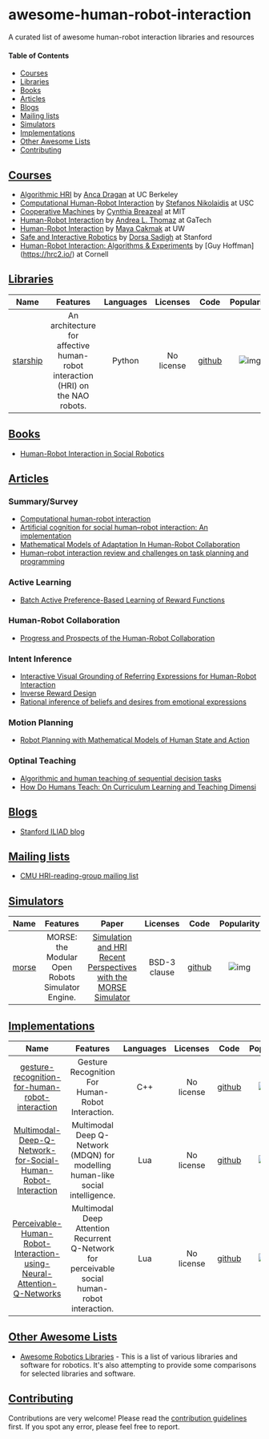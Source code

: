 # awesome-human-robot-interaction
A curated list of awesome human-robot interaction libraries and resources

#### Table of Contents
* [Courses](#courses)
* [Libraries](#libraries)
* [Books](#books)
* [Articles](#articles)
* [Blogs](#blogs)
* [Mailing lists](#mailing-lists)
* [Simulators](#simulators)
* [Implementations](#implementations)
* [Other Awesome Lists](#other-awesome-lists)
* [Contributing](#contributing)

## [Courses](#courses)

- [Algorithmic HRI](https://people.eecs.berkeley.edu/~anca/AHRI.html) by [Anca Dragan](https://people.eecs.berkeley.edu/~anca/) at UC Berkeley
- [Computational Human-Robot Interaction](http://www.stefanosnikolaidis.net/comphri.html) by [Stefanos Nikolaidis](http://stefanosnikolaidis.net/) at USC
- [Cooperative Machines](https://ocw.mit.edu/courses/media-arts-and-sciences/mas-965-special-topics-in-media-technology-cooperative-machines-fall-2003/index.htm) by [Cynthia Breazeal](http://cynthiabreazeal.media.mit.edu/) at MIT
- [Human-Robot Interaction](https://www.cc.gatech.edu/~athomaz/classes/CS8803-HRI/Home.html) by [Andrea L. Thomaz](https://www.cc.gatech.edu/~athomaz/) at GaTech
- [Human-Robot Interaction](https://sites.google.com/site/cse599k1/home) by [Maya Cakmak](https://homes.cs.washington.edu/~mcakmak/) at UW
- [Safe and Interactive Robotics](https://dorsa.fyi/cs333/) by [Dorsa Sadigh](https://dorsa.fyi/) at Stanford
- [Human-Robot Interaction: Algorithms & Experiments](http://hriclass.com/) by [Guy Hoffman] (https://hrc2.io/) at Cornell

## [Libraries](#libraries)

| Name | Features | Languages | Licenses | Code | Popularity |
|:----:|:--------:|:---------:|:--------:|:----:|:----------:|
| [starship](https://github.com/thealexhong/starship) | An architecture for affective human-robot interaction (HRI) on the NAO robots. | Python | No license | [github](https://github.com/thealexhong/starship) | ![img](https://img.shields.io/github/stars/thealexhong/starship.svg?style=social&label=Star&maxAge=2592000)|

## [Books](#books)

- [Human-Robot Interaction in Social Robotics](https://www.amazon.com/Human-Robot-Interaction-Social-Robotics-Takayuki/dp/1466506970)


## [Articles](#articles)

### Summary/Survey

- [Computational human-robot interaction](http://guyhoffman.com/publications/ThomazHoffmanCakmak16.pdf)
- [Artificial cognition for social human–robot interaction: An implementation](https://reader.elsevier.com/reader/sd/pii/S0004370216300790?token=7CA655FA2B80B72E1C2D34772DFFBCC5BFD88696BE3DFE98BB80C953FD0DD96BF79D89F6E1D2DAF2014B7618FC05A6B7)
- [Mathematical Models of Adaptation In Human-Robot Collaboration](http://stefanosnikolaidis.net/papers/snikol_review_2017.pdf)
- [Human–robot interaction review and challenges on task planning and programming](https://www.tandfonline.com/doi/abs/10.1080/0951192X.2015.1130251)

### Active Learning

- [Batch Active Preference-Based Learning of Reward Functions](https://arxiv.org/pdf/1810.04303.pdf)

### Human-Robot Collaboration

- [Progress and Prospects of the Human-Robot Collaboration](https://hal.archives-ouvertes.fr/hal-01643655/file/HRC_REVIEW.pdf)

### Intent Inference

- [Interactive Visual Grounding of Referring Expressions for Human-Robot Interaction](https://arxiv.org/pdf/1806.03831.pdf)
- [Inverse Reward Design](https://arxiv.org/pdf/1711.02827.pdf)
- [Rational inference of beliefs and desires from emotional expressions](https://onlinelibrary.wiley.com/doi/pdf/10.1111/cogs.12548)

### Motion Planning

- [Robot Planning with Mathematical Models of Human State and Action](https://arxiv.org/pdf/1705.04226.pdf)

### Optinal Teaching

- [Algorithmic and human teaching of sequential decision tasks](https://pdfs.semanticscholar.org/551a/0949a520ae40e47d5979dbfb35aa94b4a6fc.pdf)
- [How Do Humans Teach: On Curriculum Learning and Teaching Dimensi](http://pages.cs.wisc.edu/~jerryzhu/pub/teaching.pdf)

## [Blogs](#blogs)

- [Stanford ILIAD blog](http://iliad.stanford.edu/blog/)

## [Mailing lists](#mailing-lists)

- [CMU HRI-reading-group mailing list](https://lists.andrew.cmu.edu/mailman/listinfo/hri-reading-group)

## [Simulators](#simulators)

| Name | Features | Paper | Licenses | Code | Popularity |
|:----:|:--------:|:---------:|:--------:|:----:|:----------:|
| [morse](https://github.com/morse-simulator/morse) | MORSE: the Modular Open Robots Simulator Engine. | [Simulation and HRI Recent Perspectives with the MORSE Simulator](https://pub.uni-bielefeld.de/download/2685211/2702024) | BSD-3 clause | [github](https://github.com/morse-simulator/morse) | ![img](https://img.shields.io/github/stars/morse-simulator/morse.svg?style=social&label=Star&maxAge=2592000)|

## [Implementations](#implementations)

| Name | Features | Languages | Licenses | Code | Popularity |
|:----:|:--------:|:---------:|:--------:|:----:|:----------:|
| [gesture-recognition-for-human-robot-interaction](https://github.com/AravinthPanch/gesture-recognition-for-human-robot-interaction) | Gesture Recognition For Human-Robot Interaction. | C++ | No license | [github](https://github.com/AravinthPanch/gesture-recognition-for-human-robot-interaction) | ![img](https://img.shields.io/github/stars/AravinthPanch/gesture-recognition-for-human-robot-interaction.svg?style=social&label=Star&maxAge=2592000)|
| [Multimodal-Deep-Q-Network-for-Social-Human-Robot-Interaction](https://github.com/ahq1993/Multimodal-Deep-Q-Network-for-Social-Human-Robot-Interaction) | Multimodal Deep Q-Network (MDQN) for modelling human-like social intelligence. | Lua | No license | [github](https://github.com/ahq1993/Multimodal-Deep-Q-Network-for-Social-Human-Robot-Interaction) | ![img](https://img.shields.io/github/stars/ahq1993/Multimodal-Deep-Q-Network-for-Social-Human-Robot-Interaction.svg?style=social&label=Star&maxAge=2592000)|
| [Perceivable-Human-Robot-Interaction-using-Neural-Attention-Q-Networks](https://github.com/ahq1993/Perceivable-Human-Robot-Interaction-using-Neural-Attention-Q-Networks) | Multimodal Deep Attention Recurrent Q-Network for perceivable social human-robot interaction. | Lua | No license | [github](https://github.com/ahq1993/Perceivable-Human-Robot-Interaction-using-Neural-Attention-Q-Networks) | ![img](https://img.shields.io/github/stars/ahq1993/Perceivable-Human-Robot-Interaction-using-Neural-Attention-Q-Networks.svg?style=social&label=Star&maxAge=2592000)|

## [Other Awesome Lists](#other-awesome-lists)

* [Awesome Robotics Libraries](https://github.com/jslee02/awesome-robotics-libraries) - This is a list of various libraries and software for robotics. It's also attempting to provide some comparisons for selected libraries and software.

## [Contributing](#contributing)

Contributions are very welcome! Please read the [contribution guidelines](CONTRIBUTING.md) first. If you spot any error, please feel free to report.

